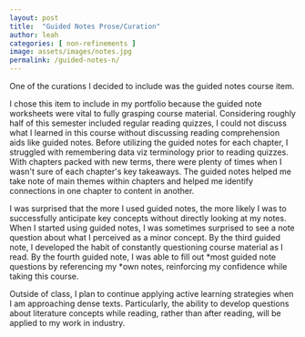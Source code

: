 ```yaml
---
layout: post
title:  "Guided Notes Prose/Curation"
author: leah
categories: [ non-refinements ]
image: assets/images/notes.jpg
permalink: /guided-notes-n/
---
```


One of the curations I decided to include was the guided notes course item.

I chose this item to include in my portfolio because the guided note worksheets were vital to fully grasping course material. Considering roughly half of this semester included regular reading quizzes, I could not discuss what I learned in this course without discussing reading comprehension aids like guided notes. Before utilizing the guided notes for each chapter, I struggled with remembering data viz terminology prior to reading quizzes. With chapters packed with new terms, there were plenty of times when I wasn't sure of each chapter's key takeaways. The guided notes helped me take note of main themes within chapters and helped me identify connections in one chapter to content in another. 

I was surprised that the more I used guided notes, the more likely I was to successfully anticipate 
key concepts without directly looking at my notes. When I started using guided notes, I was sometimes surprised to see a note question about what I perceived as a minor concept. By the third guided note, I developed the habit of constantly questioning course material as I read. By the fourth guided note, I was able to fill out *most guided note questions by referencing my *own notes, reinforcing my confidence while taking this course.

Outside of class, I plan to continue applying active learning strategies when I am approaching dense texts. Particularly, the ability to develop questions about literature concepts while reading, rather than after reading, will be applied to my work in industry.

